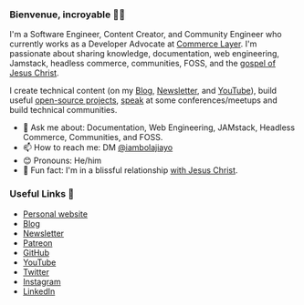 ### Bienvenue, incroyable 👋🏾

I'm a Software Engineer, Content Creator, and Community Engineer who currently works as a Developer Advocate at [Commerce Layer](https://commercelayer.io). I'm passionate about sharing knowledge, documentation, web engineering, Jamstack, headless commerce, communities, FOSS, and the [gospel of Jesus Christ](https://www.biblegateway.com/passage/?search=1+Corinthians+15%3A1-11&version=NKJV).

I create technical content (on my [Blog](https://bolajiayodeji.com/), [Newsletter](https://bawd.bolajiayodeji.com), and [YouTube](https://www.youtube.com/c/bolajiayodeji)), build useful [open-source projects](https://github.com/BolajiAyodeji), [speak](https://bolajiayodeji.com/talks) at some conferences/meetups and build technical communities.

- 💬 Ask me about: Documentation, Web Engineering, JAMstack, Headless Commerce, Communities, and FOSS.
- 📫 How to reach me: DM [@iambolajiayo](https://twitter.com/iambolajiayo)
- 😊 Pronouns: He/him
- 💙 Fun fact: I'm in a blissful relationship [with Jesus Christ](https://www.biblegateway.com/passage/?search=1+Corinthians+15%3A1-11&version=NKJV).

### Useful Links 🌻

- [Personal website](https://bolajiayodeji.com)
- [Blog](https://blog.bolajiayodeji.com)
- [Newsletter](https://bawd.bolajiayodeji.com)
- [Patreon](https://patreon.com/bolajiayodeji)
- [GitHub](https://github.com/BolajiAyodeji)
- [YouTube](https://www.youtube.com/c/bolajiayodeji)
- [Twitter](https://twitter.com/iambolajiayo)
- [Instagram](https://www.instagram.com/iambolajiay/)
- [LinkedIn](https://linkedin.com/in/iambolajiayo)
